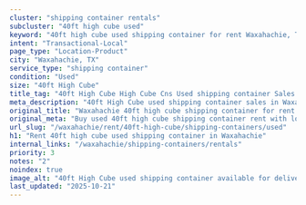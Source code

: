 ```yaml
---
cluster: "shipping container rentals"
subcluster: "40ft high cube used"
keyword: "40ft high cube used shipping container for rent Waxahachie, TX"
intent: "Transactional-Local"
page_type: "Location-Product"
city: "Waxahachie, TX"
service_type: "shipping container"
condition: "Used"
size: "40ft High Cube"
title_tag: "40ft High Cube High Cube Cns Used shipping container Sales in Waxahachie | LC Container"
meta_description: "40ft High Cube used shipping container sales in Waxahachie. High cube containers with extra height. Fast delivery, competitive pricing. Serving shipping containers area. Quote ID: OCC. Call (214) 524-4168 for your free quote today."
original_title: "Waxahachie 40ft high cube shipping container for rent | LC"
original_meta: "Buy used 40ft high cube shipping container rent with local delivery in Waxahachie, TX. LC Container — local Since 2003. Request a fast quote today."
url_slug: "/waxahachie/rent/40ft-high-cube/shipping-containers/used"
h1: "Rent 40ft high cube used shipping container in Waxahachie"
internal_links: "/waxahachie/shipping-containers/rentals"
priority: 3
notes: "2"
noindex: true
image_alt: "40ft High Cube used shipping container available for delivery in Waxahachie"
last_updated: "2025-10-21"
---
```


<!-- TODO: Add unique city/inventory copy, images, and internal links here. -->

